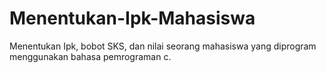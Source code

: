# Menentukan-Ipk-Mahasiswa
Menentukan Ipk, bobot SKS, dan nilai seorang mahasiswa yang diprogram menggunakan bahasa pemrograman c.
